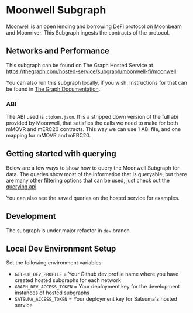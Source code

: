 # Moonwell Subgraph

[Moonwell](https://moonwell.fi/) is an open lending and borrowing DeFi protocol on Moonbeam and Moonriver. This Subgraph ingests the contracts of the protocol.

## Networks and Performance

This subgraph can be found on The Graph Hosted Service at https://thegraph.com/hosted-service/subgraph/moonwell-fi/moonwell.

You can also run this subgraph locally, if you wish. Instructions for that can be found in [The Graph Documentation](https://thegraph.com/docs/quick-start).

### ABI

The ABI used is `ctoken.json`. It is a stripped down version of the full abi provided by Moonwell, that satisfies the calls we need to make for both mMOVR and mERC20 contracts. This way we can use 1 ABI file, and one mapping for mMOVR and mERC20.

## Getting started with querying

Below are a few ways to show how to query the Moonwell Subgraph for data. The queries show most of the information that is queryable, but there are many other filtering options that can be used, just check out the [querying api](https://github.com/graphprotocol/graph-node/blob/master/docs/graphql-api.md).

You can also see the saved queries on the hosted service for examples.

## Development

The subgraph is under major refactor in `dev` branch.

## Local Dev Environment Setup

Set the following environment variables:
- `GITHUB_DEV_PROFILE` = Your Github dev profile name where you have created hosted subgraphs for each network
- `GRAPH_DEV_ACCESS_TOKEN` = Your deployment key for the development instances of hosted subgraphs
- `SATSUMA_ACCESS_TOKEN` = Your deployment key for Satsuma's hosted service
